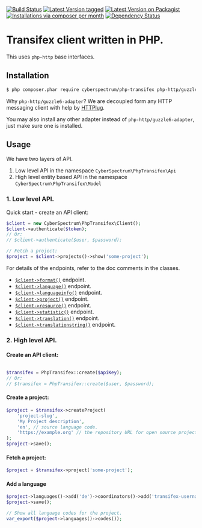 [![Build Status](https://travis-ci.org/cyberspectrum/php-transifex.png)](https://travis-ci.org/cyberspectrum/php-transifex)
[![Latest Version tagged](http://img.shields.io/github/tag/cyberspectrum/php-transifex.svg)](https://github.com/cyberspectrum/php-transifex/tags)
[![Latest Version on Packagist](http://img.shields.io/packagist/v/cyberspectrum/php-transifex.svg)](https://packagist.org/packages/cyberspectrum/php-transifex)
[![Installations via composer per month](http://img.shields.io/packagist/dm/cyberspectrum/php-transifex.svg)](https://packagist.org/packages/cyberspectrum/php-transifex)
[![Dependency Status](https://www.versioneye.com/php/cyberspectrum:php-transifex/badge.svg)](https://www.versioneye.com/php/cyberspectrum:php-transifex)

# Transifex client written in PHP.

This uses `php-http` base interfaces.

## Installation

```bash
$ php composer.phar require cyberspectrum/php-transifex php-http/guzzle6-adapter
```

Why `php-http/guzzle6-adapter`?
We are decoupled form any HTTP messaging client with help by [HTTPlug](http://httplug.io/).

You may also install any other adapter instead of `php-http/guzzle6-adapter`, just make sure one is installed.

## Usage

We have two layers of API.

1. Low level API in the namespace `CyberSpectrum\PhpTransifex\Api`
2. High level entity based API in the namespace `CyberSpectrum\PhpTransifex\Model`

### 1. Low level API.

Quick start - create an API client:
```php
$client = new CyberSpectrum\PhpTransifex\Client();
$client->authenticate($token);
// Or:
// $client->authenticate($user, $password);

// Fetch a project:
$project = $client->projects()->show('some-project');
```

For details of the endpoints, refer to the doc comments in the classes.

- [`$client->format()`](src/Api/Format.php) endpoint.
- [`$client->language()`](src/Api/Language.php) endpoint.
- [`$client->languageinfo()`](src/Api/Languageinfo.php) endpoint.
- [`$client->project()`](src/Api/Project.php) endpoint.
- [`$client->resource()`](src/Api/Resource.php) endpoint.
- [`$client->statistic()`](src/Api/Statistic.php) endpoint.
- [`$client->translation()`](src/Api/Translation.php) endpoint.
- [`$client->translationstring()`](src/Api/TranslationString.php) endpoint.

### 2. High level API.

#### Create an API client:
```php

$transifex = PhpTransifex::create($apiKey);
// Or:
// $transifex = PhpTransifex::create($user, $password);
```

#### Create a project:
```php
$project = $transifex->createProject(
    'project-slug',
    'My Project description',
    'en', // source language code.
    'https://example.org' // the repository URL for open source projects or false for private.
);
$project->save();
```

#### Fetch a project:
```php
$project = $transifex->project('some-project');
```

#### Add a language
```php
$project->languages()->add('de')->coordinators()->add('transifex-username');
$project->save();

// Show all language codes for the project.
var_export($project->languages()->codes());

```
